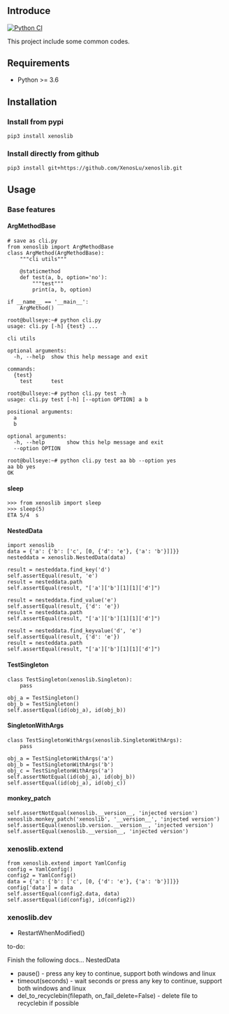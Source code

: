 #
## Introduce
[![Python CI](https://github.com/XenosLu/xenoslib/actions/workflows/main.yml/badge.svg)](https://github.com/XenosLu/xenoslib/actions/workflows/main.yml)

This project include some common codes.

## Requirements
- Python >= 3.6

## Installation
### Install from pypi

    pip3 install xenoslib

### Install directly from github

    pip3 install git+https://github.com/XenosLu/xenoslib.git

## Usage

### Base features

#### ArgMethodBase
```
# save as cli.py
from xenoslib import ArgMethodBase
class ArgMethod(ArgMethodBase):
    """cli utils"""

    @staticmethod
    def test(a, b, option='no'):
        """test"""
        print(a, b, option)

if __name__ == '__main__':
    ArgMethod()
```
```shell
root@bullseye:~# python cli.py
usage: cli.py [-h] {test} ...

cli utils

optional arguments:
  -h, --help  show this help message and exit

commands:
  {test}
    test      test
```
```shell
root@bullseye:~# python cli.py test -h
usage: cli.py test [-h] [--option OPTION] a b

positional arguments:
  a
  b

optional arguments:
  -h, --help       show this help message and exit
  --option OPTION
```
```shell
root@bullseye:~# python cli.py test aa bb --option yes
aa bb yes
OK
```
#### sleep
```
>>> from xenoslib import sleep
>>> sleep(5)
ETA 5/4  s
```
#### NestedData
```
import xenoslib
data = {'a': {'b': ['c', [0, {'d': 'e'}, {'a': 'b'}]]}}
nesteddata = xenoslib.NestedData(data)

result = nesteddata.find_key('d')
self.assertEqual(result, 'e')
result = nesteddata.path
self.assertEqual(result, "['a']['b'][1][1]['d']")

result = nesteddata.find_value('e')
self.assertEqual(result, {'d': 'e'})
result = nesteddata.path
self.assertEqual(result, "['a']['b'][1][1]['d']")

result = nesteddata.find_keyvalue('d', 'e')
self.assertEqual(result, {'d': 'e'})
result = nesteddata.path
self.assertEqual(result, "['a']['b'][1][1]['d']")
```
#### TestSingleton
```
class TestSingleton(xenoslib.Singleton):
    pass

obj_a = TestSingleton()
obj_b = TestSingleton()
self.assertEqual(id(obj_a), id(obj_b))
```
#### SingletonWithArgs
```
class TestSingletonWithArgs(xenoslib.SingletonWithArgs):
    pass

obj_a = TestSingletonWithArgs('a')
obj_b = TestSingletonWithArgs('b')
obj_c = TestSingletonWithArgs('a')
self.assertNotEqual(id(obj_a), id(obj_b))
self.assertEqual(id(obj_a), id(obj_c))
```
#### monkey_patch
```
self.assertNotEqual(xenoslib.__version__, 'injected version')
xenoslib.monkey_patch('xenoslib', '__version__', 'injected version')
self.assertEqual(xenoslib.version.__version__, 'injected version')
self.assertEqual(xenoslib.__version__, 'injected version')
```


### xenoslib.extend

```
from xenoslib.extend import YamlConfig
config = YamlConfig()
config2 = YamlConfig()
data = {'a': {'b': ['c', [0, {'d': 'e'}, {'a': 'b'}]]}}
config['data'] = data
self.assertEqual(config2.data, data)
self.assertEqual(id(config), id(config2))
```

### xenoslib.dev

- RestartWhenModified()

to-do:

Finish the following docs...
NestedData
- pause() - press any key to continue, support both windows and linux
- timeout(seconds) - wait seconds or press any key to continue, support both windows and linux
- del_to_recyclebin(filepath, on_fail_delete=False) - delete file to recyclebin if possible


